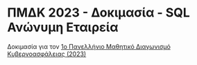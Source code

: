 # ΠΜΔΚ 2023 - Δοκιμασία - SQL Ανώνυμη Εταιρεία

Δοκιμασία για τον [1ο Πανελλήνιο Μαθητικό Διαγωνισμό Κυβερνοασφάλειας (2023)](https://github.com/UniPiSSL/pmdk-2023)
